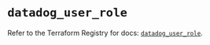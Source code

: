 # `datadog_user_role`

Refer to the Terraform Registry for docs: [`datadog_user_role`](https://registry.terraform.io/providers/datadog/datadog/3.56.0/docs/resources/user_role).
